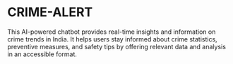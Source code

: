 # CRIME-ALERT
This AI-powered chatbot provides real-time insights and information on crime trends in India. It helps users stay informed about crime statistics, preventive measures, and safety tips by offering relevant data and analysis in an accessible format.
